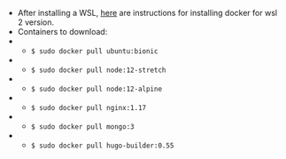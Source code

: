 - After installing a WSL, [here](https://docs.docker.com/desktop/windows/wsl/) are instructions for installing docker for wsl 2 version.
- Containers to download:
- - `$ sudo docker pull ubuntu:bionic`
- - `$ sudo docker pull node:12-stretch`
- - `$ sudo docker pull node:12-alpine`
- - `$ sudo docker pull nginx:1.17`
- - `$ sudo docker pull mongo:3`
- - `$ sudo docker pull hugo-builder:0.55`

